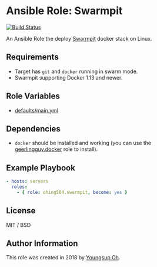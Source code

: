 # Ansible Role: Swarmpit

[![Build Status](https://travis-ci.org/ohing504/ansible-role-swarmpit.svg?branch=master)](https://travis-ci.org/ohing504/ansible-role-swarmpit)

An Ansible Role the deploy [Swarmpit](https://swarmpit.io/) docker stack on Linux.

## Requirements

* Target has `git` and `docker` running in swarm mode.
* Swarmpit supporting Docker 1.13 and newer.

## Role Variables

* [defaults/main.yml](https://github.com/ohing504/ansible-role-swarmpit/blob/master/defaults/main.yml)

## Dependencies

* `docker` should be installed and working (you can use the [geerlingguy.docker](https://galaxy.ansible.com/geerlingguy/docker) role to install).

## Example Playbook

```yaml
- hosts: servers
  roles:
    - { role: ohing504.swarmpit, become: yes }
```

## License

MIT / BSD

## Author Information

This role was created in 2018 by [Youngsup Oh](https://github.com/ohing504).
